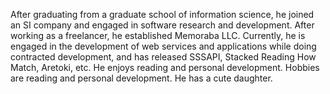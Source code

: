 After graduating from a graduate school of information science, he joined an SI company and engaged in software research and development. After working as a freelancer, he established Memoraba LLC. Currently, he is engaged in the development of web services and applications while doing contracted development, and has released SSSAPI, Stacked Reading How Match, Aretoki, etc. He enjoys reading and personal development. Hobbies are reading and personal development. He has a cute daughter.
